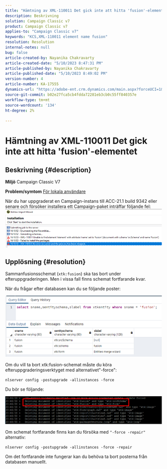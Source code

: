 ```yaml
---
title: "Hämtning av XML-110011 Det gick inte att hitta 'fusion'-elementet"
description: Beskrivning
solution: Campaign Classic v7
product: Campaign Classic v7
applies-to: "Campaign Classic v7"
keywords: "KCS,XML-110011 element name fusion"
resolution: Resolution
internal-notes: null
bug: false
article-created-by: Nayanika Chakravarty
article-created-date: "5/10/2023 8:47:31 PM"
article-published-by: Nayanika Chakravarty
article-published-date: "5/10/2023 8:49:02 PM"
version-number: 4
article-number: KA-17555
dynamics-url: "https://adobe-ent.crm.dynamics.com/main.aspx?forceUCI=1&pagetype=entityrecord&etn=knowledgearticle&id=bfce3ce1-73ef-ed11-8849-6045bd006239"
source-git-commit: b02e27fca5cb4fdda72281eb3cb0c55ff840357e
workflow-type: tm+mt
source-wordcount: '134'
ht-degree: 2%

---
```


# Hämtning av XML-110011 Det gick inte att hitta &#39;fusion&#39;-elementet

## Beskrivning {#description}

<b>Miljö</b>
Campaign Classic V7


<b>Problem/symtom</b>
<u>För lokala användare</u>

När du har uppgraderat en Campaign-instans till ACC-21.1 build 9342 eller senare och försöker installera ett Campaign-paket inträffar följande fel:
<br>![](assets/___c0ce3ce1-73ef-ed11-8849-6045bd006239___.png)

## Upplösning {#resolution}


Sammanfusionsschemat (`xtk:fusion`) ska tas bort under efteruppgraderingen. Men i vissa fall finns schemat fortfarande kvar.

När du frågar efter databasen kan du se följande poster:

![](assets/5cf5ba8b-f838-ec11-b6e6-000d3a348885.png)

Om du vill ta bort xtk:fusion-schemat måste du köra efteruppgraderingsverktyget med alternativet&quot;-force&quot;:

`nlserver config -postupgrade -allinstances -force`

Du bör se följande:

![](assets/406e7298-f938-ec11-b6e6-000d3a348885.png)

Om schemat fortfarande finns kan du försöka med `"-force -repair"` alternativ:

`nlserver config -postupgrade -allinstances -force -repair`

Om det fortfarande inte fungerar kan du behöva ta bort posterna från databasen manuellt.
